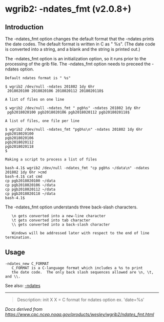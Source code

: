 # wgrib2: -ndates_fmt (v2.0.8+)

## Introduction

The -ndates_fmt option changes the default format
that the -ndates prints the date codes. The default
format is written in C as " %s". (The date code is converted into a string,
and a blank and the string is printed out.)

The -ndates_fmt option is an initialization option,
so it runs prior to the processing of the grib file.
The -ndates_fmt option needs to preceed the
-ndates option.

```
Default ndates format is " %s"

$ wgrib2 /dev/null -ndates 201802 1dy 6hr
 2018020100 2018020106 2018020112 2018020118$

A list of files on one line

$ wgrib2 /dev/null -ndates_fmt " pgb%s" -ndates 201802 1dy 6hr
 pgb2018020100 pgb2018020106 pgb2018020112 pgb2018020118$

A list of files, one file per line

$ wgrib2 /dev/null -ndates_fmt "pgb%s\n" -ndates 201802 1dy 6hr
pgb2018020100
pgb2018020106
pgb2018020112
pgb2018020118
$

Making a script to process a list of files

bash-4.1$ wgrib2 /dev/null -ndates_fmt "cp pgb%s ~/data\n" -ndates 201802 1dy 6hr >cmd
bash-4.1$ cat cmd
cp pgb2018020100 ~/data
cp pgb2018020106 ~/data
cp pgb2018020112 ~/data
cp pgb2018020118 ~/data
bash-4.1$
```

The -ndates_fmt option understands three back-slash characters.

```
   \n gets converted into a new-line character
   \t gets converted into tab character
   \\ gets converted into a back-slash character

   Windows will be addressed later with respect to the end of line termination.
```

## Usage

```
-ndates_new C_FORMAT
   C_FORMAT is a C-language format which includes a %s to print
   the date code.  The only back slash sequences allowed are \n, \t, and \\.
```

See also: [-ndates](./ndates.md)

---

> Description: init X X = C format for ndates option ex. 'date=%s'

_Docs derived from <https://www.cpc.ncep.noaa.gov/products/wesley/wgrib2/ndates_fmt.html>_
